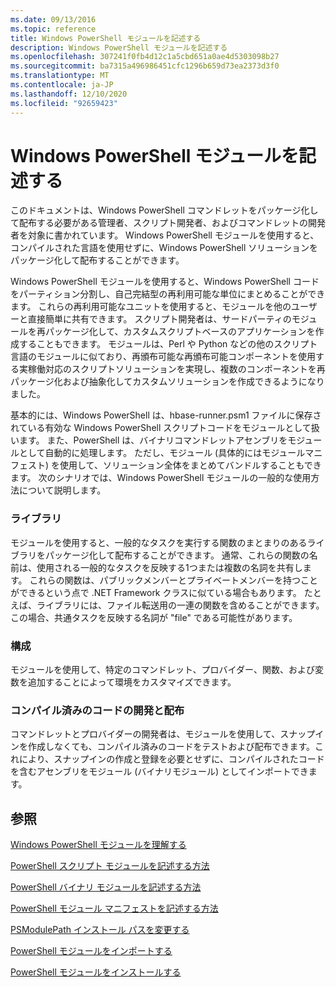 ```yaml
---
ms.date: 09/13/2016
ms.topic: reference
title: Windows PowerShell モジュールを記述する
description: Windows PowerShell モジュールを記述する
ms.openlocfilehash: 307241f0fb4d12c1a5cbd651a0ae4d5303098b27
ms.sourcegitcommit: ba7315a496986451cfc1296b659d73ea2373d3f0
ms.translationtype: MT
ms.contentlocale: ja-JP
ms.lasthandoff: 12/10/2020
ms.locfileid: "92659423"
---
```

# <a name="writing-a-windows-powershell-module"></a>Windows PowerShell モジュールを記述する

このドキュメントは、Windows PowerShell コマンドレットをパッケージ化して配布する必要がある管理者、スクリプト開発者、およびコマンドレットの開発者を対象に書かれています。 Windows PowerShell モジュールを使用すると、コンパイルされた言語を使用せずに、Windows PowerShell ソリューションをパッケージ化して配布することができます。

Windows PowerShell モジュールを使用すると、Windows PowerShell コードをパーティション分割し、自己完結型の再利用可能な単位にまとめることができます。 これらの再利用可能なユニットを使用すると、モジュールを他のユーザーと直接簡単に共有できます。 スクリプト開発者は、サードパーティのモジュールを再パッケージ化して、カスタムスクリプトベースのアプリケーションを作成することもできます。 モジュールは、Perl や Python などの他のスクリプト言語のモジュールに似ており、再頒布可能な再頒布可能コンポーネントを使用する実稼働対応のスクリプトソリューションを実現し、複数のコンポーネントを再パッケージ化および抽象化してカスタムソリューションを作成できるようになりました。

基本的には、Windows PowerShell は、hbase-runner.psm1 ファイルに保存されている有効な Windows PowerShell スクリプトコードをモジュールとして扱います。 また、PowerShell は、バイナリコマンドレットアセンブリをモジュールとして自動的に処理します。 ただし、モジュール (具体的にはモジュールマニフェスト) を使用して、ソリューション全体をまとめてバンドルすることもできます。 次のシナリオでは、Windows PowerShell モジュールの一般的な使用方法について説明します。

### <a name="libraries"></a>ライブラリ

モジュールを使用すると、一般的なタスクを実行する関数のまとまりのあるライブラリをパッケージ化して配布することができます。 通常、これらの関数の名前は、使用される一般的なタスクを反映する1つまたは複数の名詞を共有します。 これらの関数は、パブリックメンバーとプライベートメンバーを持つことができるという点で .NET Framework クラスに似ている場合もあります。 たとえば、ライブラリには、ファイル転送用の一連の関数を含めることができます。 この場合、共通タスクを反映する名詞が "file" である可能性があります。

### <a name="configuration"></a>構成

モジュールを使用して、特定のコマンドレット、プロバイダー、関数、および変数を追加することによって環境をカスタマイズできます。

### <a name="compiled-code-development-and-distribution"></a>コンパイル済みのコードの開発と配布

コマンドレットとプロバイダーの開発者は、モジュールを使用して、スナップインを作成しなくても、コンパイル済みのコードをテストおよび配布できます。これにより、スナップインの作成と登録を必要とせずに、コンパイルされたコードを含むアセンブリをモジュール (バイナリモジュール) としてインポートできます。

## <a name="see-also"></a>参照

[Windows PowerShell モジュールを理解する](./understanding-a-windows-powershell-module.md)

[PowerShell スクリプト モジュールを記述する方法](./how-to-write-a-powershell-script-module.md)

[PowerShell バイナリ モジュールを記述する方法](./how-to-write-a-powershell-binary-module.md)

[PowerShell モジュール マニフェストを記述する方法](how-to-write-a-powershell-module-manifest.md)

[PSModulePath インストール パスを変更する](./modifying-the-psmodulepath-installation-path.md)

[PowerShell モジュールをインポートする](./importing-a-powershell-module.md)

[PowerShell モジュールをインストールする](./installing-a-powershell-module.md)
